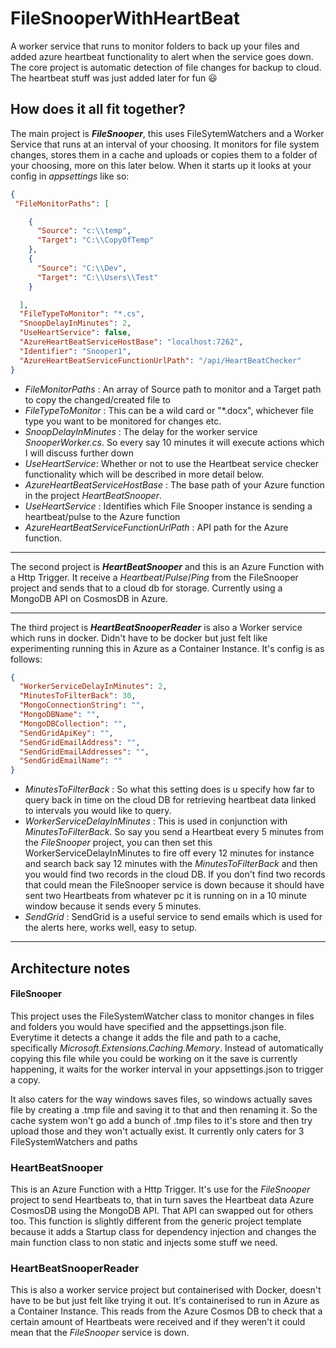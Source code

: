 # FileSnooperWithHeartBeat
A worker service that runs to monitor folders to back up your files and added azure heartbeat functionality to alert when the service goes down. The core project is automatic detection of file changes for backup to cloud. The heartbeat stuff was just added later for fun :smiley:

## How does it all fit together?

The main project is **_FileSnooper_**, this uses FileSytemWatchers and a Worker Service that runs at an interval of your choosing. It monitors for file system changes, stores them in a cache and uploads or copies them to a folder of your choosing, more on this later below. When it starts up it looks at your config in *appsettings* like so: 

```JSON
{
 "FileMonitorPaths": [

    {
      "Source": "c:\\temp",
      "Target": "C:\\CopyOfTemp"
    },
    {
      "Source": "C:\\Dev",
      "Target": "C:\\Users\\Test"
    }

  ],
  "FileTypeToMonitor": "*.cs",  
  "SnoopDelayInMinutes": 2,
  "UseHeartService": false,
  "AzureHeartBeatServiceHostBase": "localhost:7262",
  "Identifier": "Snooper1",
  "AzureHeartBeatServiceFunctionUrlPath": "/api/HeartBeatChecker"
}
```
- *FileMonitorPaths* : An array of Source path to monitor and a Target path to copy the changed/created file to
- *FileTypeToMonitor* : This can be a wild card or "*.docx", whichever file type you want to be monitored for changes etc. 
- *SnoopDelayInMinutes* : The delay for the worker service *SnooperWorker.cs*. So every say 10 minutes it will execute actions which I will discuss further down
- *UseHeartService*: Whether or not to use the Heartbeat service checker functionality which will be described in more detail below.
- *AzureHeartBeatServiceHostBase* : The base path of your Azure function in the project *HeartBeatSnooper*.
- *UseHeartService* : Identifies which File Snooper instance is sending a heartbeat/pulse to the Azure function
- *AzureHeartBeatServiceFunctionUrlPath* : API path for the Azure function.

---

The second project is **_HeartBeatSnooper_** and this is an Azure Function with a Http Trigger. It receive a *Heartbeat*/*Pulse*/*Ping* from the FileSnooper project and sends that to a cloud db for storage. Currently using a MongoDB API on CosmosDB in Azure.

---

The third project is **_HeartBeatSnooperReader_** is also a Worker service which runs in docker. Didn't have to be docker but just felt like experimenting running this in Azure as a Container Instance. It's config is as follows:

```JSON
{
  "WorkerServiceDelayInMinutes": 2,
  "MinutesToFilterBack": 30,
  "MongoConnectionString": "",
  "MongoDBName": "",
  "MongoDBCollection": "",
  "SendGridApiKey": "",
  "SendGridEmailAddress": "",
  "SendGridEmailAddresses": "",
  "SendGridEmailName": ""
}

```

- *MinutesToFilterBack* : So what this setting does is u specify how far to query back in time on the cloud DB for retrieving heartbeat data linked to intervals you would like to query.
- *WorkerServiceDelayInMinutes* : This is used in conjunction with *MinutesToFilterBack*. So say you send a Heartbeat every 5 minutes from the *FileSnooper* project, you can then set this WorkerServiceDelayInMinutes to fire off every 12 minutes for instance and search back say 12 minutes with the *MinutesToFilterBack* and then you would find two records in the cloud DB. If you don't find two records that could mean the FileSnooper service is down because it should have sent two Heartbeats from whatever pc it is running on in a 10 minute window because it sends every 5 minutes.
- *SendGrid* : SendGrid is a useful service to send emails which is used for the alerts here, works well, easy to setup.

---

## Architecture notes

#### FileSnooper
This project uses the FileSystemWatcher class to monitor changes in files and folders you would have specified and the appsettings.json file. Everytime it detects a change it adds the file and path to a cache, specifically _Microsoft.Extensions.Caching.Memory_. Instead of automatically copying this file while you could be working on it the save is currently happening, it waits for the worker interval in your appsettings.json to trigger a copy.

It also caters for the way windows saves files, so windows actually saves file by creating a .tmp file and saving it to that and then renaming it. So the cache system won't go add a bunch of .tmp files to it's store and then try upload those and they won't actually exist. It currently only caters for 3 FileSystemWatchers and paths

### HeartBeatSnooper
This is an Azure Function with a Http Trigger. It's use for the _FileSnooper_ project to send Heartbeats to, that in turn saves the Heartbeat data Azure CosmosDB using the MongoDB API. That API can swapped out for others too. This function is slightly different from the generic project template because it adds a Startup class for dependency injection and changes the main function class to non static and injects some stuff we need.

### HeartBeatSnooperReader
This is also a worker service project but containerised with Docker, doesn't have to be but just felt like trying it out. It's containerised to run in Azure as a Container Instance. This reads from the Azure Cosmos DB to check that a certain amount of Heartbeats were received and if they weren't it could mean that the _FileSnooper_ service is down.


